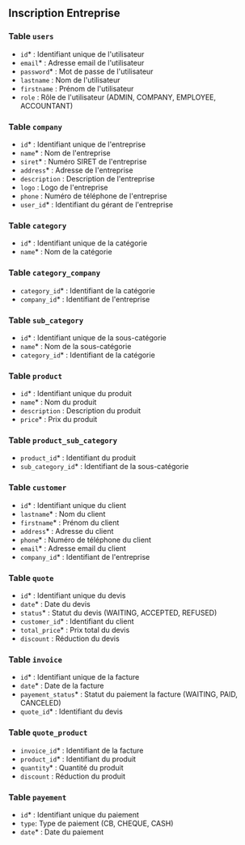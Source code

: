 ## Inscription Entreprise

### Table `users`

- `id`* : Identifiant unique de l'utilisateur
- `email`* : Adresse email de l'utilisateur
- `password`* : Mot de passe de l'utilisateur
- `lastname` : Nom de l'utilisateur
- `firstname` : Prénom de l'utilisateur
- `role` : Rôle de l'utilisateur (ADMIN, COMPANY, EMPLOYEE, ACCOUNTANT)

### Table `company`

- `id`* : Identifiant unique de l'entreprise
- `name`* : Nom de l'entreprise
- `siret`* : Numéro SIRET de l'entreprise
- `address`* : Adresse de l'entreprise
- `description` : Description de l'entreprise
- `logo` : Logo de l'entreprise
- `phone` : Numéro de téléphone de l'entreprise
- `user_id`* : Identifiant du gérant de l'entreprise

### Table `category`

- `id`* : Identifiant unique de la catégorie
- `name`* : Nom de la catégorie

### Table `category_company`
- `category_id`* : Identifiant de la catégorie
- `company_id`* : Identifiant de l'entreprise

### Table `sub_category`

- `id`* : Identifiant unique de la sous-catégorie
- `name`* : Nom de la sous-catégorie
- `category_id`* : Identifiant de la catégorie

### Table `product`
- `id`* : Identifiant unique du produit
- `name`* : Nom du produit
- `description` : Description du produit
- `price`* : Prix du produit

### Table `product_sub_category`
- `product_id`* : Identifiant du produit
- `sub_category_id`* : Identifiant de la sous-catégorie

### Table `customer`
- `id`* : Identifiant unique du client
- `lastname`* : Nom du client
- `firstname`* : Prénom du client
- `address`* : Adresse du client
- `phone`* : Numéro de téléphone du client
- `email`* : Adresse email du client
- `company_id`* : Identifiant de l'entreprise

### Table `quote`
- `id`* : Identifiant unique du devis
- `date`* : Date du devis
- `status`* : Statut du devis (WAITING, ACCEPTED, REFUSED)
- `customer_id`* : Identifiant du client
- `total_price`* : Prix total du devis
- `discount` : Réduction du devis

### Table `invoice`
- `id`* : Identifiant unique de la facture
- `date`* : Date de la facture
- `payement_status`* : Statut du paiement la facture (WAITING, PAID, CANCELED)
- `quote_id`* : Identifiant du devis

### Table `quote_product`
- `invoice_id`* : Identifiant de la facture
- `product_id`* : Identifiant du produit
- `quantity`* : Quantité du produit
- `discount` : Réduction du produit

### Table `payement`
- `id`* : Identifiant unique du paiement
- `type`: Type de paiement (CB, CHEQUE, CASH)
- `date`* : Date du paiement
